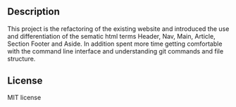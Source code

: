 # <Horiseon refactor>


## Description

This project is the refactoring of the existing website and introduced the use and differentiation of the sematic html terms Header, Nav, Main, Article, Section Footer and Aside.
In addition spent more time getting comfortable with the command line interface and understanding git commands and file structure.


## License

MIT license
